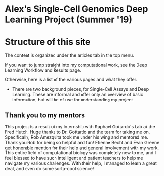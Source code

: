 Alex's Single-Cell Genomics Deep Learning Project (Summer '19)
================

# Structure of this site

The content is organized under the articles tab in the top menu.

If you want to jump straight into my computational work, see the Deep Learning Workflow and Results page.

Otherwise, here is a list of the various pages and what they offer. 

* There are two background pieces, for Single-Cell Assays and Deep Learning. These are informal and offer only an overview of basic information, but will be of use for understanding my project.

## Thank you to my mentors

This project is a result of my internship with Raphael Gottardo's Lab at the Fred Hutch. Huge thanks to Dr. Gottardo and the team for taking me on. Specifically, Rob Amezquita took me under his wing and mentored me. Thank you Rob for being so helpful and fun! Etienne Becht and Evan Greene get honorable mention for their help and general involvement with my work. This entire field of computational biology was completely new to me, and I feel blessed to have such intelligent and patient teachers to help me navigate my various challenges. With their help, I managed to learn a great deal, and even do some sorta-cool science!




